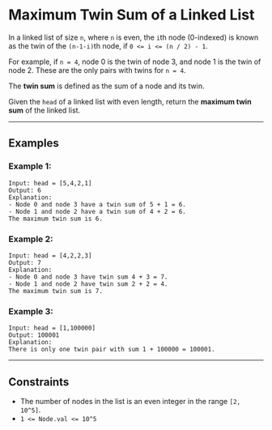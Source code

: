 
# Maximum Twin Sum of a Linked List

In a linked list of size `n`, where `n` is even, the `i`th node (0-indexed) is known as the twin of the `(n-1-i)`th node, if `0 <= i <= (n / 2) - 1`.

For example, if `n = 4`, node 0 is the twin of node 3, and node 1 is the twin of node 2. These are the only pairs with twins for `n = 4`.

The **twin sum** is defined as the sum of a node and its twin.

Given the `head` of a linked list with even length, return the **maximum twin sum** of the linked list.

---

## Examples

### Example 1:
```
Input: head = [5,4,2,1]  
Output: 6  
Explanation:  
- Node 0 and node 3 have a twin sum of 5 + 1 = 6.  
- Node 1 and node 2 have a twin sum of 4 + 2 = 6.  
The maximum twin sum is 6.
```

### Example 2:
```
Input: head = [4,2,2,3]  
Output: 7  
Explanation:  
- Node 0 and node 3 have twin sum 4 + 3 = 7.  
- Node 1 and node 2 have twin sum 2 + 2 = 4.  
The maximum twin sum is 7.
```

### Example 3:
```
Input: head = [1,100000]  
Output: 100001  
Explanation:  
There is only one twin pair with sum 1 + 100000 = 100001.
```

---

## Constraints

- The number of nodes in the list is an even integer in the range `[2, 10^5]`.
- `1 <= Node.val <= 10^5`
